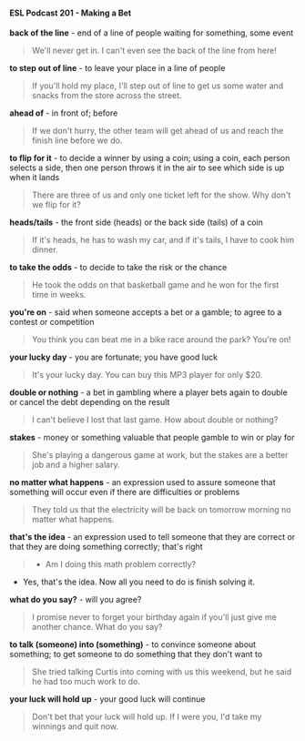 #### ESL Podcast 201 - Making a Bet

**back of the line** - end of a line of people waiting for something, some event

> We'll never get in. I can't even see the back of the line from here!

**to step out of line** - to leave your place in a line of people

> If you'll hold my place, I'll step out of line to get us some water and snacks from
the store across the street.

**ahead of** - in front of; before

> If we don't hurry, the other team will get ahead of us and reach the finish line
before we do.

**to flip for it** - to decide a winner by using a coin; using a coin, each person
selects a side, then one person throws it in the air to see which side is up when it
lands

> There are three of us and only one ticket left for the show. Why don't we flip for
it?

**heads/tails** - the front side (heads) or the back side (tails) of a coin

> If it's heads, he has to wash my car, and if it's tails, I have to cook him dinner.

**to take the odds** - to decide to take the risk or the chance

> He took the odds on that basketball game and he won for the first time in
weeks.

**you're on** - said when someone accepts a bet or a gamble; to agree to a contest
or competition

> You think you can beat me in a bike race around the park? You're on!

**your lucky day** - you are fortunate; you have good luck

> It's your lucky day. You can buy this MP3 player for only $20.

**double or nothing** - a bet in gambling where a player bets again to double or
cancel the debt depending on the result

> I can't believe I lost that last game. How about double or nothing?

**stakes** - money or something valuable that people gamble to win or play for

> She's playing a dangerous game at work, but the stakes are a better job and a
higher salary.

**no matter what happens** - an expression used to assure someone that
something will occur even if there are difficulties or problems

> They told us that the electricity will be back on tomorrow morning no matter
what happens.

**that's the idea** - an expression used to tell someone that they are correct or that
they are doing something correctly; that's right

> - Am I doing this math problem correctly?
- Yes, that's the idea. Now all you need to do is finish solving it.

**what do you say?** - will you agree?

> I promise never to forget your birthday again if you'll just give me another
chance. What do you say?

**to talk (someone) into (something)** - to convince someone about something;
to get someone to do something that they don't want to

> She tried talking Curtis into coming with us this weekend, but he said he had
too much work to do.

**your luck will hold up** - your good luck will continue

> Don't bet that your luck will hold up. If I were you, I'd take my winnings and quit
now.

